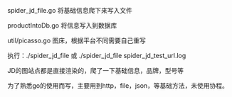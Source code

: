 spider_jd_file.go 将基础信息爬下来写入文件

productIntoDb.go  将信息写入到数据库

util/picasso.go   图床，根据平台不同需要自己重写

执行：./spider_jd_file 或 ./spider_jd_file spider_jd_test_url.log

JD的图站点都是直接渲染的，爬了一下基础信息，品牌，型号等

为了熟悉go的使用而写，主要用到http，file，json，等基础方法，未使用协程。



